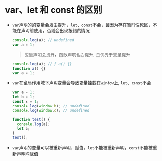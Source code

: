 # var、let 和 const 的区别

- `var`声明的的变量会发生提升，`let`、`const`不会，且因为存在暂时性死区，不能在声明前使用，否则会出现报错的情况

  ```js
  console.log(a); // undefined
  var a = 1;
  ```

  > 变量声明会提升，函数声明也会提升, 且优先于变量提升

  ```js
  console.log(a); // ƒ a() {}
  function a() {}
  var a = 1;
  ```

- `var`在全局作用域下声明变量会导致变量挂载在`window`上, `let`、`const`不会

  ```js
  var a = 1;
  let b = 1;
  const c = 1;
  console.log(window.b); // undefined
  console.log(window.c); // undefined

  function test() {
    console.log(a);
    let a;
  }
  test();
  ```

- `var`声明的变量可以被重新声明、赋值，`let`不能被重新声明，`const`不能被重新声明与赋值
